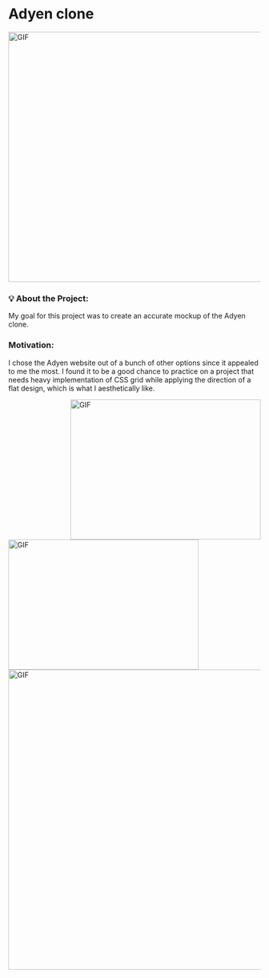 # Adyen clone

 <img alt="GIF" src="https://github.com/amagsid/Adyen.com-clone/blob/master/readme-assets/Tour.gif" width="950" height="500" />

 ### 💡 About the Project:
 My goal for this project was to create an accurate mockup of the Adyen clone.
 
 
  ###  Motivation:
  I chose the Adyen website out of a bunch of other options since it appealed to me the most. I found it to be a good chance to practice on a project that needs heavy implementation of CSS grid while applying the direction of a flat design, which is what I aesthetically like.
  
   <img align="right" alt="GIF" src="https://github.com/amagsid/Adyen.com-clone/blob/master/readme-assets/sales%20channels.gif" width="380" height="280" />
   <img align="center" alt="GIF" src="https://github.com/amagsid/Adyen.com-clone/blob/master/readme-assets/landing%20banner.gif" width="380" height="260" />
     <img alt="GIF" src="https://github.com/amagsid/Adyen.com-clone/blob/master/readme-assets/animation.gif" width="800" height="600" />

